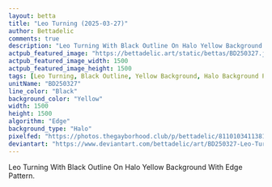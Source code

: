 ```yaml
---
layout: betta
title: "Leo Turning (2025-03-27)"
author: Bettadelic
comments: true
description: "Leo Turning With Black Outline On Halo Yellow Background With Edge Pattern."
actpub_featured_image: "https://bettadelic.art/static/bettas/BD250327.jpg"
actpub_featured_image_width: 1500
actpub_featured_image_height: 1500
tags: [Leo Turning, Black Outline, Yellow Background, Halo Background Pattern, Edge Pattern, March 2025]
unitName: "BD250327"
line_color: "Black"
background_color: "Yellow"
width: 1500
height: 1500
algorithm: "Edge"
background_type: "Halo"
pixelfed: "https://photos.thegayborhood.club/p/bettadelic/811010341138199943"
deviantart: "https://www.deviantart.com/bettadelic/art/BD250327-Leo-Turning-2025-03-27-1176088144"
---
```


Leo Turning With Black Outline On Halo Yellow Background With Edge Pattern.
